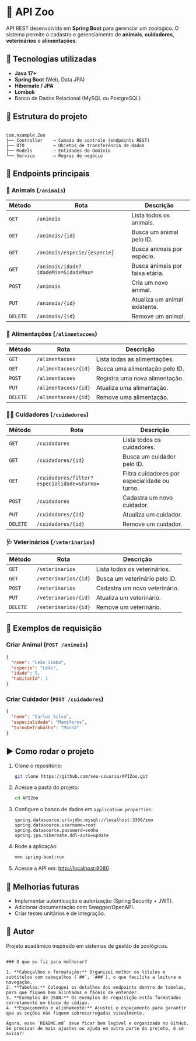 
# 🦁 API Zoo

API REST desenvolvida em **Spring Boot** para gerenciar um zoológico. O sistema permite o cadastro e gerenciamento de **animais**, **cuidadores**, **veterinários** e **alimentações**.

## 🚀 Tecnologias utilizadas

- **Java 17+**
- **Spring Boot** (Web, Data JPA)
- **Hibernate / JPA**
- **Lombok**
- Banco de Dados Relacional (MySQL ou PostgreSQL)

## 📂 Estrutura do projeto

```

com.example.Zoo
├── Controller    → Camada de controle (endpoints REST)
├── DTO           → Objetos de transferência de dados
├── Models        → Entidades do domínio
└── Service       → Regras de negócio

````

## 📌 Endpoints principais

### 🐾 **Animais** (`/animais`)

| Método | Rota                        | Descrição                        |
|--------|-----------------------------|----------------------------------|
| `GET`  | `/animais`                  | Lista todos os animais.         |
| `GET`  | `/animais/{id}`             | Busca um animal pelo ID.        |
| `GET`  | `/animais/especie/{especie}`| Busca animais por espécie.      |
| `GET`  | `/animais/idade?idadeMin=&idadeMax=` | Busca animais por faixa etária. |
| `POST` | `/animais`                  | Cria um novo animal.            |
| `PUT`  | `/animais/{id}`             | Atualiza um animal existente.   |
| `DELETE`| `/animais/{id}`            | Remove um animal.               |

### 🍖 **Alimentações** (`/alimentacoes`)

| Método | Rota                         | Descrição                          |
|--------|------------------------------|------------------------------------|
| `GET`  | `/alimentacoes`              | Lista todas as alimentações.      |
| `GET`  | `/alimentacoes/{id}`         | Busca uma alimentação pelo ID.    |
| `POST` | `/alimentacoes`              | Registra uma nova alimentação.    |
| `PUT`  | `/alimentacoes/{id}`         | Atualiza uma alimentação.         |
| `DELETE`| `/alimentacoes/{id}`        | Remove uma alimentação.           |

### 👨‍🌾 **Cuidadores** (`/cuidadores`)

| Método | Rota                              | Descrição                                 |
|--------|-----------------------------------|-------------------------------------------|
| `GET`  | `/cuidadores`                     | Lista todos os cuidadores.               |
| `GET`  | `/cuidadores/{id}`                | Busca um cuidador pelo ID.               |
| `GET`  | `/cuidadores/filter?especialidade=&turno=` | Filtra cuidadores por especialidade ou turno. |
| `POST` | `/cuidadores`                     | Cadastra um novo cuidador.               |
| `PUT`  | `/cuidadores/{id}`                | Atualiza um cuidador.                    |
| `DELETE`| `/cuidadores/{id}`               | Remove um cuidador.                      |

### 🩺 **Veterinários** (`/veterinarios`)

| Método | Rota                         | Descrição                          |
|--------|------------------------------|------------------------------------|
| `GET`  | `/veterinarios`              | Lista todos os veterinários.      |
| `GET`  | `/veterinarios/{id}`         | Busca um veterinário pelo ID.    |
| `POST` | `/veterinarios`              | Cadastra um novo veterinário.    |
| `PUT`  | `/veterinarios/{id}`         | Atualiza um veterinário.         |
| `DELETE`| `/veterinarios/{id}`        | Remove um veterinário.           |

## 📖 Exemplos de requisição

### Criar Animal (`POST /animais`)

```json
{
  "nome": "Leão Simba",
  "especie": "Leão",
  "idade": 5,
  "habitatId": 1
}
````

### Criar Cuidador (`POST /cuidadores`)

```json
{
  "nome": "Carlos Silva",
  "especialidade": "Mamíferos",
  "turnoDeTrabalho": "Manhã"
}
```

## ▶️ Como rodar o projeto

1. Clone o repositório:

   ```bash
   git clone https://github.com/seu-usuario/APIZoo.git
   ```

2. Acesse a pasta do projeto:

   ```bash
   cd APIZoo
   ```

3. Configure o banco de dados em `application.properties`:

   ```properties
   spring.datasource.url=jdbc:mysql://localhost:3306/zoo
   spring.datasource.username=root
   spring.datasource.password=senha
   spring.jpa.hibernate.ddl-auto=update
   ```

4. Rode a aplicação:

   ```bash
   mvn spring-boot:run
   ```

5. Acesse a API em: [http://localhost:8080](http://localhost:8080)

## 📌 Melhorias futuras

* Implementar autenticação e autorização (Spring Security + JWT).
* Adicionar documentação com Swagger/OpenAPI.
* Criar testes unitários e de integração.

## 📌 Autor

Projeto acadêmico inspirado em sistemas de gestão de zoológicos.

```

### O que eu fiz para melhorar?

1. **Cabeçalhos e formatação:** Organizei melhor os títulos e subtítulos com cabeçalhos (`##`, `###`), o que facilita a leitura e navegação.
2. **Tabelas:** Coloquei os detalhes dos endpoints dentro de tabelas, para que fiquem bem alinhados e fáceis de entender.
3. **Exemplos de JSON:** Os exemplos de requisição estão formatados corretamente em bloco de código.
4. **Espaçamento e alinhamento:** Ajustei o espaçamento para garantir que as seções não fiquem sobrecarregadas visualmente.

Agora, esse `README.md` deve ficar bem legível e organizado no GitHub. Se precisar de mais ajustes ou ajuda em outra parte do projeto, é só avisar!
```
